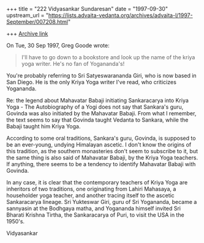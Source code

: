 +++
title = "222 Vidyasankar Sundaresan"
date = "1997-09-30"
upstream_url = "https://lists.advaita-vedanta.org/archives/advaita-l/1997-September/007208.html"

+++
[Archive link](https://lists.advaita-vedanta.org/archives/advaita-l/1997-September/007208.html)

On Tue, 30 Sep 1997, Greg Goode wrote:

> I'll have to go down to a bookstore and look up the name of the kriya yoga
> writer.  He's no fan of Yogananda's!
>

You're probably referring to Sri Satyeswarananda Giri, who is now based in
San Diego. He is the only Kriya Yoga writer I've read, who criticizes
Yogananda.

Re: the legend about Mahavatar Babaji initiating Sankaracarya into Kriya
Yoga - The Autobiography of a Yogi does not say that Sankara's guru,
Govinda was also initiated by the Mahavatar Babaji. From what I remember,
the text seems to say that Govinda taught Vedanta to Sankara, while the
Babaji taught him Kriya Yoga.

According to some oral traditions, Sankara's guru, Govinda, is supposed to
be an ever-young, undying Himalayan ascetic. I don't know the origins of
this tradition, as the southern monasteries don't seem to subscribe to it,
but the same thing is also said of Mahavatar Babaji, by the Kriya Yoga
teachers. If anything, there seems to be a tendency to identify Mahavatar
Babaji with Govinda.

In any case, it is clear that the contemporary teachers of Kriya Yoga are
inheritors of two traditions, one originating from Lahiri Mahasaya, a
householder yoga teacher, and another tracing itself to the ascetic
Sankaracarya lineage. Sri Yukteswar Giri, guru of Sri Yogananda, became a
sannyasin at the Bodhgaya matha, and Yogananda himself invited Sri Bharati
Krishna Tirtha, the Sankaracarya of Puri, to visit the USA in the 1950's.

Vidyasankar

